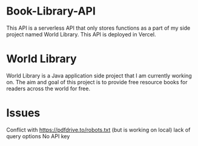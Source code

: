 # Book-Library-API
This API is a serverless API that only stores functions as a part of my side project named World Library. This API is deployed in Vercel.
# World Library
World Library is a Java application side project that I am currently working on. The aim and goal of this project is to provide free resource books for readers across the world for free.

# Issues
  Conflict with https://pdfdrive.to/robots.txt (but is working on local)
  lack of query options
  No API key
